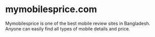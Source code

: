 # mymobilesprice.com
Mymobilesprice is one of the best mobile review sites in Bangladesh. Anyone can easily find all types of mobile details and price.
